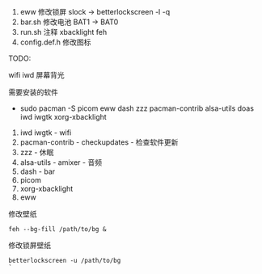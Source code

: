 1. eww 修改锁屏 slock -> betterlockscreen -l -q
2. bar.sh 修改电池 BAT1 -> BAT0
3. run.sh 注释 xbacklight feh
4. config.def.h 修改图标

TODO:

wifi iwd 屏幕背光

需要安装的软件

- sudo pacman -S picom eww dash zzz pacman-contrib alsa-utils doas iwd iwgtk
  xorg-xbacklight

1. iwd iwgtk - wifi
1. pacman-contrib - checkupdates - 检查软件更新
1. zzz - 休眠
1. alsa-utils - amixer - 音频
1. dash - bar
1. picom
1. xorg-xbacklight
1. eww

修改壁纸

```shell
feh --bg-fill /path/to/bg &
```

修改锁屏壁纸

```shell
betterlockscreen -u /path/to/bg
`
```

